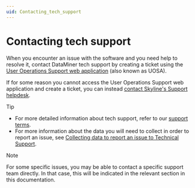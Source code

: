```yaml
---
uid: Contacting_tech_support
---
```


# Contacting tech support

When you encounter an issue with the software and you need help to resolve it, contact DataMiner tech support by creating a ticket using the [User Operations Support web application](xref:User_operations_support) (also known as UOSA).

If for some reason you cannot access the User Operations Support web application and create a ticket, you can instead [contact Skyline's Support helpdesk](https://skyline.be/contact/tech-support).

> [!TIP]
>
> - For more detailed information about tech support, refer to our [support terms](xref:Support_Terms_On_Premises).
> - For more information about the data you will need to collect in order to report an issue, see [Collecting data to report an issue to Technical Support](xref:Collecting_data_to_report_an_issue_to_TechSupport).

> [!NOTE]
> For some specific issues, you may be able to contact a specific support team directly. In that case, this will be indicated in the relevant section in this documentation.
